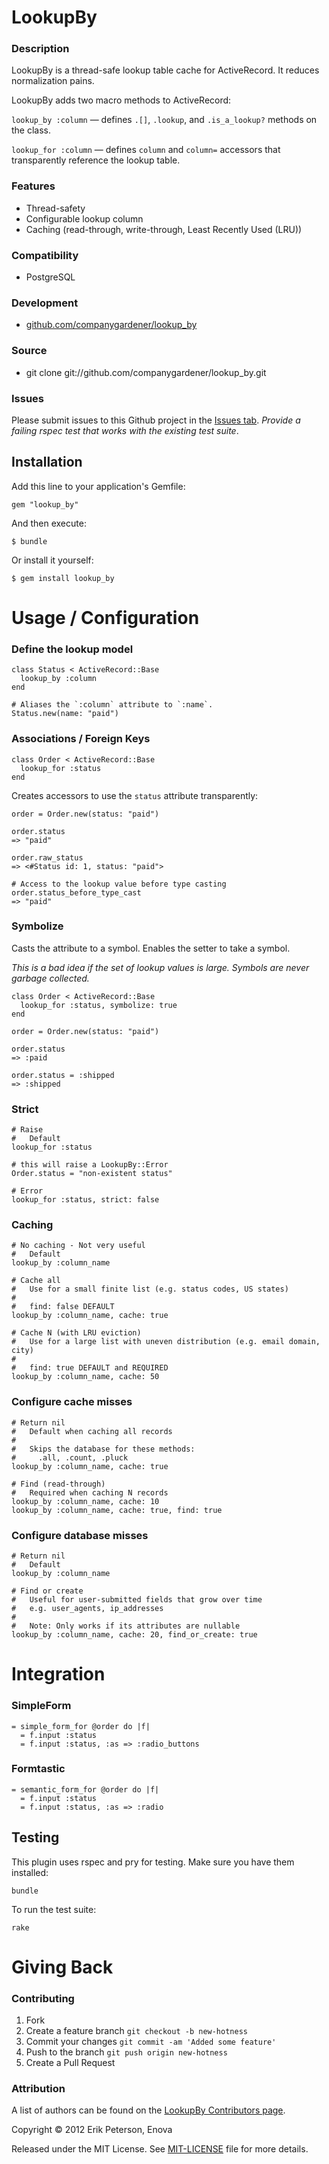 LookupBy
========

### Description

LookupBy is a thread-safe lookup table cache for ActiveRecord. It
reduces normalization pains.

LookupBy adds two macro methods to ActiveRecord:

`lookup_by :column` &mdash; defines `.[]`, `.lookup`, and `.is_a_lookup?`
methods on the class.

`lookup_for :column` &mdash; defines `column` and `column=` accessors that
transparently reference the lookup table.

### Features

* Thread-safety
* Configurable lookup column
* Caching (read-through, write-through, Least Recently Used (LRU))

### Compatibility

* PostgreSQL

### Development

* [github.com/companygardener/lookup_by][development]

### Source

* git clone git://github.com/companygardener/lookup_by.git

### Issues

Please submit issues to this Github project in the [Issues
tab][issues]. _Provide a failing rspec test that works with the
existing test suite_.

Installation
------------

Add this line to your application's Gemfile:

    gem "lookup_by"

And then execute:

    $ bundle

Or install it yourself:

    $ gem install lookup_by

Usage / Configuration
=====================

### Define the lookup model

    class Status < ActiveRecord::Base
      lookup_by :column
    end

    # Aliases the `:column` attribute to `:name`.
    Status.new(name: "paid")

### Associations / Foreign Keys

    class Order < ActiveRecord::Base
      lookup_for :status
    end

Creates accessors to use the `status` attribute transparently:

    order = Order.new(status: "paid")

    order.status
    => "paid"

    order.raw_status
    => <#Status id: 1, status: "paid">

    # Access to the lookup value before type casting
    order.status_before_type_cast
    => "paid"

### Symbolize

Casts the attribute to a symbol. Enables the setter to take a symbol.

_This is a bad idea if the set of lookup values is large. Symbols are
never garbage collected._

    class Order < ActiveRecord::Base
      lookup_for :status, symbolize: true
    end

    order = Order.new(status: "paid")

    order.status
    => :paid

    order.status = :shipped
    => :shipped

### Strict

    # Raise
    #   Default
    lookup_for :status

    # this will raise a LookupBy::Error
    Order.status = "non-existent status"

    # Error
    lookup_for :status, strict: false

### Caching

    # No caching - Not very useful
    #   Default
    lookup_by :column_name

    # Cache all
    #   Use for a small finite list (e.g. status codes, US states)
    #
    #   find: false DEFAULT
    lookup_by :column_name, cache: true

    # Cache N (with LRU eviction)
    #   Use for a large list with uneven distribution (e.g. email domain, city)
    #
    #   find: true DEFAULT and REQUIRED
    lookup_by :column_name, cache: 50

### Configure cache misses

    # Return nil
    #   Default when caching all records
    #
    #   Skips the database for these methods:
    #     .all, .count, .pluck
    lookup_by :column_name, cache: true

    # Find (read-through)
    #   Required when caching N records
    lookup_by :column_name, cache: 10
    lookup_by :column_name, cache: true, find: true

### Configure database misses

    # Return nil
    #   Default
    lookup_by :column_name

    # Find or create
    #   Useful for user-submitted fields that grow over time
    #   e.g. user_agents, ip_addresses
    # 
    #   Note: Only works if its attributes are nullable
    lookup_by :column_name, cache: 20, find_or_create: true

Integration
===========

### SimpleForm

    = simple_form_for @order do |f|
      = f.input :status
      = f.input :status, :as => :radio_buttons

### Formtastic

    = semantic_form_for @order do |f|
      = f.input :status
      = f.input :status, :as => :radio

Testing
-------

This plugin uses rspec and pry for testing. Make sure you have them
installed:

    bundle

To run the test suite:

    rake

Giving Back
===========

### Contributing

1. Fork
2. Create a feature branch `git checkout -b new-hotness`
3. Commit your changes `git commit -am 'Added some feature'`
4. Push to the branch `git push origin new-hotness`
5. Create a Pull Request

### Attribution

A list of authors can be found on the [LookupBy Contributors page][contributors].

Copyright © 2012 Erik Peterson, Enova

Released under the MIT License. See [MIT-LICENSE][license] file for more details.

[development]: http://www.github.com/companygardener/lookup_by "LookupBy Development"
[issues]: http://www.github.com/companygardener/lookup_by/issues "LookupBy Issues"
[license]: http://www.github.com/companygardener/lookup_by/blob/master/MIT-LICENSE "LookupBy License"
[contributors]: http://github.com/companygardener/lookup_by/graphs/contributors "LookupBy Contributors"
